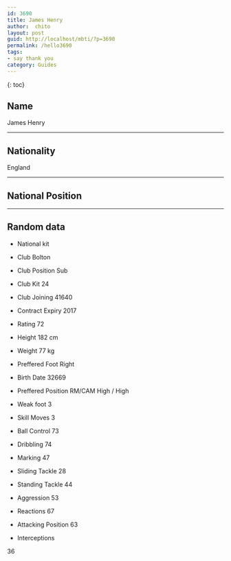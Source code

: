```yaml
---
id: 3690
title: James Henry
author:  chito 
layout: post
guid: http://localhost/mbti/?p=3690
permalink: /hello3690
tags:
- say thank you
category: Guides
---
```



{: toc}


## Name  
James Henry 

* * *

## Nationality  
England 

* * *

## National Position 

* * *

## Random data 

  * National kit 
  * Club 
Bolton 

  * Club Position 
Sub 

  * Club Kit 
24 

  * Club Joining 
41640 

  * Contract Expiry 
2017 

  * Rating 
72 

  * Height 
182 cm 

  * Weight 
77 kg 

  * Preffered Foot 
Right 

  * Birth Date 
32669 

  * Preffered Position 
RM/CAM High / High 

  * Weak foot 
3 

  * Skill Moves 
3 

  * Ball Control 
73 

  * Dribbling 
74 

  * Marking 
47 

  * Sliding Tackle 
28 

  * Standing Tackle 
44 

  * Aggression 
53 

  * Reactions 
67 

  * Attacking Position 
63 

  * Interceptions 

36</ul>
